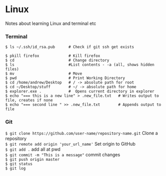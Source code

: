 # Linux
Notes about learning Linux and terminal etc



### Terminal
```console
$ ls ~/.ssh/id_rsa.pub      # Check if git ssh get exists  

$ pkill firefox             # Kill firefox    
$ cd                        # Change directory    
$ ls                        #List contents - -a (all, shows hidden files)   
$ mv                        # Move     
$ pwd                       # Print Working Directory    
$ cd /home/andrew/Desktop   # / -> absolute path for root          
$ cd ~/Desktop/stuff        # ~/ -> absolute path for home     
$ explorer.exe .            #  Opens current directory in explorer      
$ echo "=== this is a new line" > .new_file.txt   # Writes output to file, creates if none    
$ echo "=== second line " >> .new_file.txt        # Appends output to file    
```




### Git  
`$ git clone https://github.com/user-name/repository-name.git`  Clone a repository  
`$ git remote add origin 'your_url_name'` Set origin to GitHub  
`$ git add .` add all at pwd  
`$ git commit -m "This is a message"` commit changes  
`$ git push origin master`   
`$ git status`  
`$ git log`  
